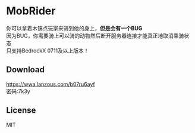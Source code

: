 # MobRider

你可以拿着木镐点玩家来骑到他的身上，**但是会有一个BUG**  
因为BUG，你需要骑上可以骑的动物然后断开服务器连接才能真正地取消乘骑状态  
只支持BedrockX 0711及以上版本！

## Download

https://wwa.lanzous.com/b07ru6ayf  
密码:7k3y

## License

MIT